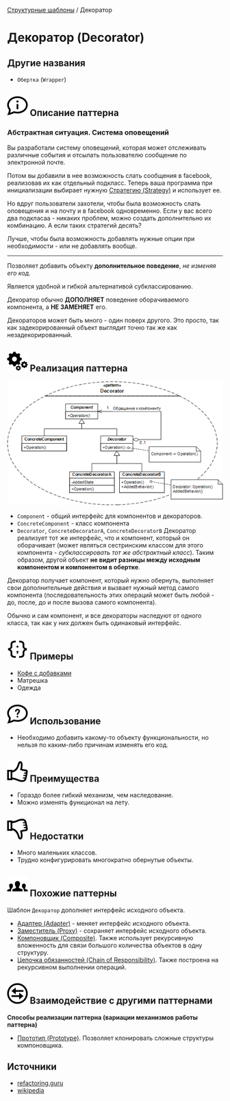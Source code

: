 [Структурные шаблоны](../#readme) / Декоратор

# Декоратор (Decorator)

## Другие названия

* `Обертка` (`Wrapper`)

## ![](../../ui/info.svg) Описание паттерна


### Абстрактная ситуация. Система оповещений

Вы разработали систему оповещений, которая может отслеживать различные события и отсылать пользователю сообщение по электронной почте.

Потом вы добавили в нее возможность слать сообщения в facebook, реализовав их как отдельный подкласс. Теперь ваша программа при инициализации выбирает нужную [Стратегию (Strategy)](../../behavioral/strategy#readme) и использует ее.

Но вдруг пользователи захотели, чтобы была возможность слать оповещения и на почту и в facebook одновременно. Если у вас всего два подкласаа - никаких проблем, можно создать дополнительно их комбинацию. А если таких стратегий десять?

Лучше, чтобы была возможность добавлять нужные опции при необходимости - или не добавлять вообще.

***


Позволяет добавить объекту **дополнительное поведение**, *не изменяя его код*.

Является удобной и гибкой альтернативой субклассированию.

Декоратор обычно **ДОПОЛНЯЕТ** поведение оборачиваемого компонента, а **НЕ ЗАМЕНЯЕТ** его.

Декораторов может быть много - один поверх другого. Это просто, так как задекорированный объект выглядит точно так же как незадекорированный.



## ![](../../ui/gear.svg) Реализация паттерна

![Схема паттерна Декоратор](./scheme/scheme.png)

* `Component` - общий интерфейс для компонентов и декораторов.
* `ConcreteComponent` - класс компонента
* `Decorator`, `ConcreteDecoratorA`, `ConcreteDecoratorB`
  Декоратор реализует тот же интерфейс, что и компонент, который он оборачивает (может являться сестринским классом для этого компонента - *субклассировать тот же абстрактный класс*). Таким образом, другой объект **не видит разницы между исходным компонентом и компонентом в обертке**.

Декоратор получает компонент, который нужно обернуть, выполняет свои дополнительные действия и вызвает нужный метод самого компонента (последовательность этих операций может быть любой - до, после, до и после вызова самого компонента).

Обычно и сам компонент, и все декораторы наследуют от одного класса, так как у них должен быть одинаковый интерфейс.



## ![](../../ui/code.svg) Примеры

* [Кофе с добавками](./coffee#readme)
* Матрешка
* Одежда



## ![](../../ui/question.svg) Использование

* Необходимо добавить какому-то объекту функциональности, но нельзя по каким-либо причинам изменять его код.


## ![](../../ui/good.svg) Преимущества

* Гораздо более гибкий механизм, чем наследование.
* Можно изменять функционал на лету.


## ![](../../ui/bad.svg) Недостатки

* Много маленьких классов.
* Трудно конфигурировать многократно обернутые объекты.



## ![](../../ui/twins.svg) Похожие паттерны

Шаблон `Декоратор` дополняет интерфейс исходного объекта.

* [Адаптер (Adapter)](../adapter#readme) - меняет интерфейс исходного объекта.
* [Заместитель (Proxy)](../proxy#readme) - сохраняет интерфейс исходного объекта.
* [Компоновщик (Composite)](../composite#readme). Также использует рекурсивную вложенность для связи большого количества объектов в одну структуру.
* [Цепочка обязанностей (Chain of Responsibility)](../../chainOfResponsibility#readme). Также построена на рекурсивном выполнении операций.


## ![](../../ui/interaction.svg) Взаимодействие с другими паттернами

**Способы реализации паттерна (вариации механизмов работы паттерна)**

* [Прототип (Prototype)](../../creational/prototype#readme). Позволяет клонировать сложные структуры компоновщика.



## Источники

* [refactoring.guru](https://refactoring.guru/ru/design-patterns/decorator)
* [wikipedia]()
